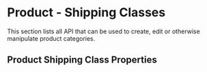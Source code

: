 # Product - Shipping Classes #

This section lists all API that can be used to create, edit or otherwise manipulate product categories.

## Product Shipping Class Properties ##
